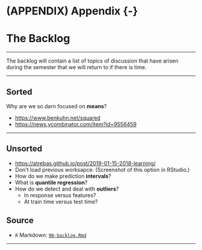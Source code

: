 # (APPENDIX) Appendix {-} 

# The Backlog



***

The backlog will contain a list of topics of discussion that have arisen during the semester that we will return to if there is time.

***

## Sorted

Why are we so darn focused on **means**?

  - <https://www.benkuhn.net/squared>
  - <https://news.ycombinator.com/item?id=9556459>

***

## Unsorted

- https://atrebas.github.io/post/2019-01-15-2018-learning/
- Don't load previous worksapce. (Screenshot of this option in RStudio.)
- How do we make prediction **intervals**?
- What is **quantile regression**?
- How do we detect and deal with **outliers**?
  - In response versus features?
  - At train time versus test time?

## Source

- `R` Markdown: [`98-backlog.Rmd`](98-backlog.Rmd)

***
